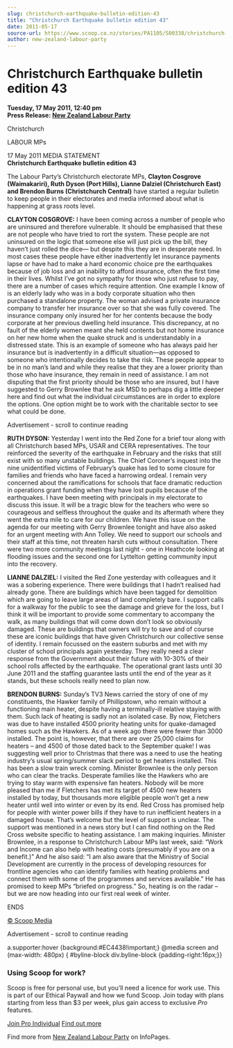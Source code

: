 ```yaml
---
slug: christchurch-earthquake-bulletin-edition-43
title: "Christchurch Earthquake bulletin edition 43"
date: 2011-05-17
source-url: https://www.scoop.co.nz/stories/PA1105/S00338/christchurch-earthquake-bulletin-edition-43.htm
author: new-zealand-labour-party
---
```

Christchurch Earthquake bulletin edition 43
===========================================

**Tuesday, 17 May 2011, 12:40 pm**  
**Press Release: [New Zealand Labour Party](https://info.scoop.co.nz/New_Zealand_Labour_Party)**

  
Christchurch

LABOUR MPs

17 May 2011 MEDIA STATEMENT  
**Christchurch Earthquake bulletin edition 43**

The Labour Party’s Christchurch electorate MPs, **Clayton Cosgrove (Waimakariri), Ruth Dyson (Port Hills), Lianne Dalziel (Christchurch East) and Brendon Burns (Christchurch Central)** have started a regular bulletin to keep people in their electorates and media informed about what is happening at grass roots level.

**CLAYTON COSGROVE:** I have been coming across a number of people who are uninsured and therefore vulnerable. It should be emphasised that these are not people who have tried to rort the system. These people are not uninsured on the logic that someone else will just pick up the bill, they haven’t just rolled the dice— but despite this they are in desperate need. In most cases these people have either inadvertently let insurance payments lapse or have had to make a hard economic choice pre the earthquakes because of job loss and an inability to afford insurance, often the first time in their lives. Whilst I’ve got no sympathy for those who just refuse to pay, there are a number of cases which require attention. One example I know of is an elderly lady who was in a body corporate situation who then purchased a standalone property. The woman advised a private insurance company to transfer her insurance over so that she was fully covered. The insurance company only insured her for her contents because the body corporate at her previous dwelling held insurance. This discrepancy, at no fault of the elderly women meant she held contents but not home insurance on her new home when the quake struck and is understandably in a distressed state. This is an example of someone who has always paid her insurance but is inadvertently in a difficult situation—as opposed to someone who intentionally decides to take the risk. These people appear to be in no man’s land and while they realise that they are a lower priority than those who have insurance, they remain in need of assistance. I am not disputing that the first priority should be those who are insured, but I have suggested to Gerry Brownlee that he ask MSD to perhaps dig a little deeper here and find out what the individual circumstances are in order to explore the options. One option might be to work with the charitable sector to see what could be done.

Advertisement - scroll to continue reading





**RUTH DYSON:** Yesterday I went into the Red Zone for a brief tour along with all Christchurch based MPs, USAR and CERA representatives. The tour reinforced the severity of the earthquake in February and the risks that still exist with so many unstable buildings. The Chief Coroner’s inquest into the nine unidentified victims of February’s quake has led to some closure for families and friends who have faced a harrowing ordeal. I remain very concerned about the ramifications for schools that face dramatic reduction in operations grant funding when they have lost pupils because of the earthquakes. I have been meeting with principals in my electorate to discuss this issue. It will be a tragic blow for the teachers who were so courageous and selfless throughout the quake and its aftermath where they went the extra mile to care for our children. We have this issue on the agenda for our meeting with Gerry Brownlee tonight and have also asked for an urgent meeting with Ann Tolley. We need to support our schools and their staff at this time, not threaten harsh cuts without consultation. There were two more community meetings last night - one in Heathcote looking at flooding issues and the second one for Lyttelton getting community input into the recovery.

**LIANNE DALZIEL:** I visited the Red Zone yesterday with colleagues and it was a sobering experience. There were buildings that I hadn’t realised had already gone. There are buildings which have been tagged for demolition which are going to leave large areas of land completely bare. I support calls for a walkway for the public to see the damage and grieve for the loss, but I think it will be important to provide some commentary to accompany the walk, as many buildings that will come down don’t look so obviously damaged. These are buildings that owners will try to save and of course these are iconic buildings that have given Christchurch our collective sense of identity. I remain focussed on the eastern suburbs and met with my cluster of school principals again yesterday. They really need a clear response from the Government about their future with 10-30% of their school rolls affected by the earthquake. The operational grant lasts until 30 June 2011 and the staffing guarantee lasts until the end of the year as it stands, but these schools really need to plan now.

**BRENDON BURNS:** Sunday’s TV3 News carried the story of one of my constituents, the Hawker family of Phillipstown, who remain without a functioning main heater, despite having a terminally-ill relative staying with them. Such lack of heating is sadly not an isolated case. By now, Fletchers was due to have installed 4500 priority heating units for quake-damaged homes such as the Hawkers. As of a week ago there were fewer than 3000 installed. The point is, however, that there are over 25,000 claims for heaters – and 4500 of those dated back to the September quake! I was suggesting well prior to Christmas that there was a need to use the heating industry’s usual spring/summer slack period to get heaters installed. This has been a slow train wreck coming. Minister Brownlee is the only person who can clear the tracks. Desperate families like the Hawkers who are trying to stay warm with expensive fan heaters. Nobody will be more pleased than me if Fletchers has met its target of 4500 new heaters installed by today, but thousands more eligible people won’t get a new heater until well into winter or even by its end. Red Cross has promised help for people with winter power bills if they have to run inefficient heaters in a damaged house. That’s welcome but the level of support is unclear. The support was mentioned in a news story but I can find nothing on the Red Cross website specific to heating assistance. I am making inquiries. Minister Brownlee, in a response to Christchurch Labour MPs last week, said: “Work and Income can also help with heating costs (presumably if you are on a benefit.)” And he also said: “I am also aware that the Ministry of Social Development are currently in the process of developing resources for frontline agencies who can identify families with heating problems and connect them with some of the programmes and services available.” He has promised to keep MPs “briefed on progress.” So, heating is on the radar – but we are now heading into our first real week of winter.

ENDS

[© Scoop Media](http://www.scoop.co.nz/about/terms.html)  

Advertisement - scroll to continue reading



a.supporter:hover {background:#EC4438!important;} @media screen and (max-width: 480px) { #byline-block div.byline-block {padding-right:16px;}}

### Using Scoop for work?

Scoop is free for personal use, but you’ll need a licence for work use. This is part of our Ethical Paywall and how we fund Scoop. Join today with plans starting from less than $3 per week, plus gain access to exclusive _Pro_ features.  
  
[Join Pro Individual](https://pro.scoop.co.nz/Individual/?from=ProIn24) [Find out more](https://pro.scoop.co.nz/using-scoop-for-work/?from=ProIn24)

Find more from [New Zealand Labour Party](https://info.scoop.co.nz/New_Zealand_Labour_Party) on InfoPages.